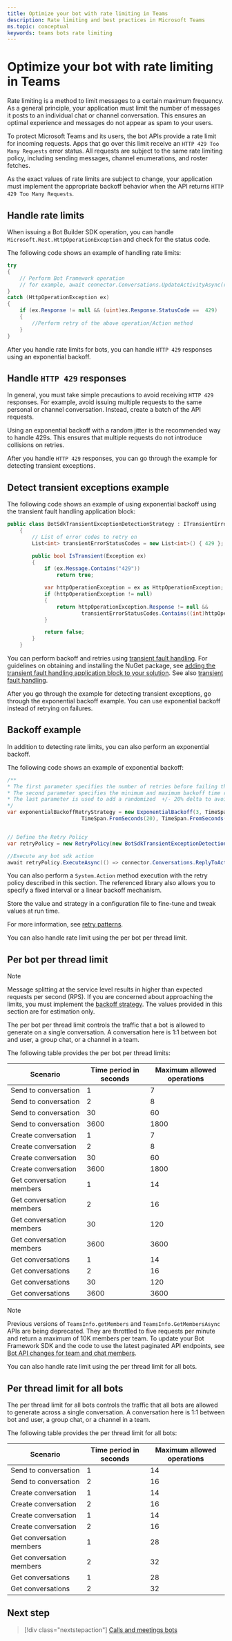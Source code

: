 ```yaml
---
title: Optimize your bot with rate limiting in Teams
description: Rate limiting and best practices in Microsoft Teams
ms.topic: conceptual
keywords: teams bots rate limiting
---
```


# Optimize your bot with rate limiting in Teams

Rate limiting is a method to limit messages to a certain maximum frequency. As a general principle, your application must limit the number of messages it posts to an individual chat or channel conversation. This ensures an optimal experience and messages do not appear as spam to your users.

To protect Microsoft Teams and its users, the bot APIs provide a rate limit for incoming requests. Apps that go over this limit receive an `HTTP 429 Too Many Requests` error status. All requests are subject to the same rate limiting policy, including sending messages, channel enumerations, and roster fetches.

As the exact values of rate limits are subject to change, your application must implement the appropriate backoff behavior when the API returns `HTTP 429 Too Many Requests`.

## Handle rate limits

When issuing a Bot Builder SDK operation, you can handle `Microsoft.Rest.HttpOperationException` and check for the status code.

The following code shows an example of handling rate limits:

```csharp
try
{
    // Perform Bot Framework operation
    // for example, await connector.Conversations.UpdateActivityAsync(reply);
}
catch (HttpOperationException ex)
{
    if (ex.Response != null && (uint)ex.Response.StatusCode ==  429)
    {
        //Perform retry of the above operation/Action method
    }
}
```

After you handle rate limits for bots, you can handle `HTTP 429` responses using an exponential backoff.

## Handle `HTTP 429` responses

In general, you must take simple precautions to avoid receiving `HTTP 429` responses. For example, avoid issuing multiple requests to the same personal or channel conversation. Instead, create a batch of the API requests.

Using an exponential backoff with a random jitter is the recommended way to handle 429s. This ensures that multiple requests do not introduce collisions on retries.

After you handle `HTTP 429` responses, you can go through the example for detecting transient exceptions.

## Detect transient exceptions example

The following code shows an example of using exponential backoff using the transient fault handling application block:

```csharp
public class BotSdkTransientExceptionDetectionStrategy : ITransientErrorDetectionStrategy
    {
        // List of error codes to retry on
        List<int> transientErrorStatusCodes = new List<int>() { 429 };

        public bool IsTransient(Exception ex)
        {
            if (ex.Message.Contains("429"))
                return true;

            var httpOperationException = ex as HttpOperationException;
            if (httpOperationException != null)
            {
                return httpOperationException.Response != null &&
                        transientErrorStatusCodes.Contains((int)httpOperationException.Response.StatusCode);
            }

            return false;
        }
    }
```

You can perform backoff and retries using [transient fault handling](/previous-versions/msp-n-p/hh675232%28v%3dpandp.10%29). For guidelines on obtaining and installing the NuGet package, see [adding the transient fault handling application block to your solution](/previous-versions/msp-n-p/dn440719(v=pandp.60)?redirectedfrom=MSDN). See also [transient fault handling](/azure/architecture/best-practices/transient-faults).

After you go through the example for detecting transient exceptions, go through the exponential backoff example. You can use exponential backoff instead of retrying on failures.

## Backoff example

In addition to detecting rate limits, you can also perform an exponential backoff.

The following code shows an example of exponential backoff:

```csharp
/**
* The first parameter specifies the number of retries before failing the operation.
* The second parameter specifies the minimum and maximum backoff time respectively.
* The last parameter is used to add a randomized  +/- 20% delta to avoid numerous clients retrying simultaneously.
*/
var exponentialBackoffRetryStrategy = new ExponentialBackoff(3, TimeSpan.FromSeconds(2),
                        TimeSpan.FromSeconds(20), TimeSpan.FromSeconds(1));


// Define the Retry Policy
var retryPolicy = new RetryPolicy(new BotSdkTransientExceptionDetectionStrategy(), exponentialBackoffRetryStrategy);

//Execute any bot sdk action
await retryPolicy.ExecuteAsync(() => connector.Conversations.ReplyToActivityAsync( (Activity)reply) ).ConfigureAwait(false);
```

You can also perform a `System.Action` method execution with the retry policy described in this section. The referenced library also allows you to specify a fixed interval or a linear backoff mechanism.

Store the value and strategy in a configuration file to fine-tune and tweak values at run time.

For more information, see [retry patterns](/azure/architecture/patterns/retry).

You can also handle rate limit using the per bot per thread limit.

## Per bot per thread limit

>[!NOTE]
> Message splitting at the service level results in higher than expected requests per second (RPS). If you are concerned about approaching the limits, you must implement the [backoff strategy](#backoff-example). The values provided in this section are for estimation only.

The per bot per thread limit controls the traffic that a bot is allowed to generate on a single conversation. A conversation here is 1:1 between bot and user, a group chat, or a channel in a team.

The following table provides the per bot per thread limits:

| Scenario | Time period in seconds | Maximum allowed operations |
| --- | --- | --- |
| Send to conversation | 1 | 7 |
| Send to conversation | 2 | 8 |
| Send to conversation | 30 | 60 |
| Send to conversation | 3600 | 1800 |
| Create conversation | 1 | 7 |
| Create conversation | 2 | 8 |
| Create conversation | 30 | 60 |
| Create conversation | 3600 | 1800 |
| Get conversation members| 1 | 14 |
| Get conversation members| 2 | 16 |
| Get conversation members| 30 | 120 |
| Get conversation members| 3600 | 3600 |
| Get conversations | 1 | 14 |
| Get conversations | 2 | 16 |
| Get conversations | 30 | 120 |
| Get conversations | 3600 | 3600 |

>[!NOTE]
> Previous versions of `TeamsInfo.getMembers` and `TeamsInfo.GetMembersAsync` APIs are being deprecated. They are throttled to five requests per minute and return a maximum of 10K members per team. To update your Bot Framework SDK and the code to use the latest paginated API endpoints, see [Bot API changes for team and chat members](../../resources/team-chat-member-api-changes.md).

You can also handle rate limit using the per thread limit for all bots.

## Per thread limit for all bots

The per thread limit for all bots controls the traffic that all bots are allowed to generate across a single conversation. A conversation here is 1:1 between bot and user, a group chat, or a channel in a team.

The following table provides the per thread limit for all bots:

| Scenario | Time period in seconds | Maximum allowed operations |
| --- | --- | --- |
| Send to conversation | 1 | 14 |
| Send to conversation | 2 | 16 |
| Create conversation | 1 | 14 |
| Create conversation | 2 | 16 |
| Create conversation| 1 | 14 |
| Create conversation| 2 | 16 |
| Get conversation members| 1 | 28 |
| Get conversation members| 2 | 32 |
| Get conversations | 1 | 28 |
| Get conversations | 2 | 32 |

## Next step

> [!div class="nextstepaction"]
> [Calls and meetings bots](~/bots/calls-and-meetings/calls-meetings-bots-overview.md)
